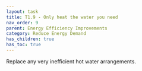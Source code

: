 ```yaml
---
layout: task
title: T1.9 - Only heat the water you need
nav_order: 9
parent: Energy Efficiency Improvements
category: Reduce Energy Demand
has_children: true
has_toc: true
---
```


Replace any very inefficient hot water arrangements. 

